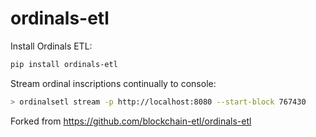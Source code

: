 # ordinals-etl

Install Ordinals ETL:

```bash
pip install ordinals-etl
```

Stream ordinal inscriptions continually to console:

```bash
> ordinalsetl stream -p http://localhost:8080 --start-block 767430
```

Forked from https://github.com/blockchain-etl/ordinals-etl